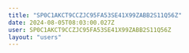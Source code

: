 ```yaml
---
title: "SP0C1AKCT9CCZJC95FA53SE41X99ZABB2S11Q56Z"
date: 2024-08-05T08:03:00.027Z
user: SP0C1AKCT9CCZJC95FA53SE41X99ZABB2S11Q56Z
layout: "users"
---
```

    